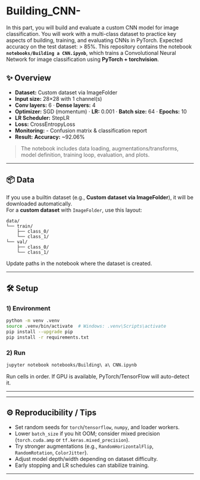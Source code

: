 # Building_CNN-
In this part, you will build and evaluate a custom CNN model for image classification. You will work with a multi-class dataset to practice key aspects of building, training, and evaluating CNNs in PyTorch. Expected accuracy on the test dataset: > 85%.
This repository contains the notebook **`notebooks/Building a CNN.ipynb`**, which trains a Convolutional Neural Network for image classification using **PyTorch + torchvision**.

## ✨ Overview
- **Dataset:** Custom dataset via ImageFolder
- **Input size:** 28×28 with 1 channel(s)
- **Conv layers:** 6 · **Dense layers:** 4
- **Optimizer:** SGD (momentum) · **LR:** 0.001 · **Batch size:** 64 · **Epochs:** 10
- **LR Scheduler:** StepLR
- **Loss:** CrossEntropyLoss
- **Monitoring:** - Confusion matrix & classification report
- **Result:** **Accuracy:** ~92.06%

> The notebook includes data loading, augmentations/transforms, model definition, training loop, evaluation, and plots.

---

## 📦 Data

If you use a builtin dataset (e.g., **Custom dataset via ImageFolder**), it will be downloaded automatically.  
For a **custom dataset** with `ImageFolder`, use this layout:

```
data/
└── train/
    ├── class_0/
    └── class_1/
└── val/
    ├── class_0/
    └── class_1/
```

Update paths in the notebook where the dataset is created.

---

## 🛠️ Setup

### 1) Environment
```bash
python -m venv .venv
source .venv/bin/activate  # Windows: .venv\Scripts\activate
pip install --upgrade pip
pip install -r requirements.txt
```

### 2) Run
```bash
jupyter notebook notebooks/Building\ a\ CNN.ipynb
```
Run cells in order. If GPU is available, PyTorch/TensorFlow will auto-detect it.

---





---

## ⚙️ Reproducibility / Tips
- Set random seeds for `torch`/`tensorflow`, `numpy`, and loader workers.
- Lower `batch_size` if you hit OOM; consider mixed precision (`torch.cuda.amp` or `tf.keras.mixed_precision`).
- Try stronger augmentations (e.g., `RandomHorizontalFlip`, `RandomRotation`, `ColorJitter`).
- Adjust model depth/width depending on dataset difficulty.
- Early stopping and LR schedules can stabilize training.

---


